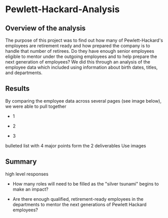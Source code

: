 # Pewlett-Hackard-Analysis

## Overview of the analysis

The purpose of this project was to find out how many of Pewlett-Hackard's employees are retirement ready and how prepared the company is to handle that number of retirees. Do they have enough senior employees eligible to mentor under the outgoing employees and to help prepare the next generation of employees?  We did this through an analysis of the employee data which included using information about birth dates, titles, and departments.

## Results

By comparing the employee data across several pages (see image below), we were able to pull together 

- 1

- 2

- 3

bulleted list with 4 major points form the 2 deliverables
Use images 

## Summary
 
high level responses
- How many roles will need to be filled as the "silver tsunami" begins to make an impact?



- Are there enough qualified, retirement-ready employees in the departments to mentor the next generations of Pewlett Hackard employees?
